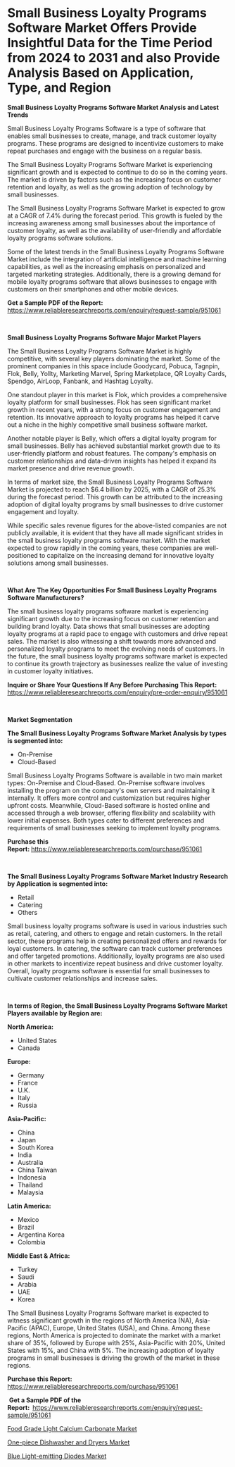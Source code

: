 <p><h1>Small Business Loyalty Programs Software Market Offers Provide Insightful Data for the Time Period from 2024 to 2031 and also Provide Analysis Based on Application, Type, and Region</h1></p><p><strong>Small Business Loyalty Programs Software Market Analysis and Latest Trends</strong></p>
<p><p>Small Business Loyalty Programs Software is a type of software that enables small businesses to create, manage, and track customer loyalty programs. These programs are designed to incentivize customers to make repeat purchases and engage with the business on a regular basis.</p><p>The Small Business Loyalty Programs Software Market is experiencing significant growth and is expected to continue to do so in the coming years. The market is driven by factors such as the increasing focus on customer retention and loyalty, as well as the growing adoption of technology by small businesses.</p><p>The Small Business Loyalty Programs Software Market is expected to grow at a CAGR of 7.4% during the forecast period. This growth is fueled by the increasing awareness among small businesses about the importance of customer loyalty, as well as the availability of user-friendly and affordable loyalty programs software solutions.</p><p>Some of the latest trends in the Small Business Loyalty Programs Software Market include the integration of artificial intelligence and machine learning capabilities, as well as the increasing emphasis on personalized and targeted marketing strategies. Additionally, there is a growing demand for mobile loyalty programs software that allows businesses to engage with customers on their smartphones and other mobile devices.</p></p>
<p><strong>Get a Sample PDF of the Report:&nbsp;</strong> <a href="https://www.reliableresearchreports.com/enquiry/request-sample/951061">https://www.reliableresearchreports.com/enquiry/request-sample/951061</a></p>
<p>&nbsp;</p>
<p><strong>Small Business Loyalty Programs Software Major Market Players</strong></p>
<p><p>The Small Business Loyalty Programs Software Market is highly competitive, with several key players dominating the market. Some of the prominent companies in this space include Goodycard, Pobuca, Tagnpin, Flok, Belly, Yollty, Marketing Marvel, Spring Marketplace, QR Loyalty Cards, Spendgo, AirLoop, Fanbank, and Hashtag Loyalty.</p><p>One standout player in this market is Flok, which provides a comprehensive loyalty platform for small businesses. Flok has seen significant market growth in recent years, with a strong focus on customer engagement and retention. Its innovative approach to loyalty programs has helped it carve out a niche in the highly competitive small business software market.</p><p>Another notable player is Belly, which offers a digital loyalty program for small businesses. Belly has achieved substantial market growth due to its user-friendly platform and robust features. The company's emphasis on customer relationships and data-driven insights has helped it expand its market presence and drive revenue growth.</p><p>In terms of market size, the Small Business Loyalty Programs Software Market is projected to reach $6.4 billion by 2025, with a CAGR of 25.3% during the forecast period. This growth can be attributed to the increasing adoption of digital loyalty programs by small businesses to drive customer engagement and loyalty.</p><p>While specific sales revenue figures for the above-listed companies are not publicly available, it is evident that they have all made significant strides in the small business loyalty programs software market. With the market expected to grow rapidly in the coming years, these companies are well-positioned to capitalize on the increasing demand for innovative loyalty solutions among small businesses.</p></p>
<p>&nbsp;</p>
<p><strong>What Are The Key Opportunities For Small Business Loyalty Programs Software Manufacturers?</strong></p>
<p><p>The small business loyalty programs software market is experiencing significant growth due to the increasing focus on customer retention and building brand loyalty. Data shows that small businesses are adopting loyalty programs at a rapid pace to engage with customers and drive repeat sales. The market is also witnessing a shift towards more advanced and personalized loyalty programs to meet the evolving needs of customers. In the future, the small business loyalty programs software market is expected to continue its growth trajectory as businesses realize the value of investing in customer loyalty initiatives.</p></p>
<p><strong>Inquire or Share Your Questions If Any Before Purchasing This Report:</strong> <a href="https://www.reliableresearchreports.com/enquiry/pre-order-enquiry/951061">https://www.reliableresearchreports.com/enquiry/pre-order-enquiry/951061</a></p>
<p>&nbsp;</p>
<p><strong>Market Segmentation</strong></p>
<p><strong>The Small Business Loyalty Programs Software Market Analysis by types is segmented into:</strong></p>
<p><ul><li>On-Premise</li><li>Cloud-Based</li></ul></p>
<p><p>Small Business Loyalty Programs Software is available in two main market types: On-Premise and Cloud-Based. On-Premise software involves installing the program on the company's own servers and maintaining it internally. It offers more control and customization but requires higher upfront costs. Meanwhile, Cloud-Based software is hosted online and accessed through a web browser, offering flexibility and scalability with lower initial expenses. Both types cater to different preferences and requirements of small businesses seeking to implement loyalty programs.</p></p>
<p><strong>Purchase this Report:&nbsp;</strong><a href="https://www.reliableresearchreports.com/purchase/951061">https://www.reliableresearchreports.com/purchase/951061</a></p>
<p>&nbsp;</p>
<p><strong>The Small Business Loyalty Programs Software Market Industry Research by Application is segmented into:</strong></p>
<p><ul><li>Retail</li><li>Catering</li><li>Others</li></ul></p>
<p><p>Small business loyalty programs software is used in various industries such as retail, catering, and others to engage and retain customers. In the retail sector, these programs help in creating personalized offers and rewards for loyal customers. In catering, the software can track customer preferences and offer targeted promotions. Additionally, loyalty programs are also used in other markets to incentivize repeat business and drive customer loyalty. Overall, loyalty programs software is essential for small businesses to cultivate customer relationships and increase sales.</p></p>
<p>&nbsp;</p>
<p><strong>In terms of Region, the Small Business Loyalty Programs Software Market Players available by Region are:</strong></p>
<p>
    <p> <strong> North America: </strong>
        <ul>
            <li>United States</li>
            <li>Canada</li>
        </ul>
        </p> 
    <p> <strong> Europe: </strong>
        <ul>
            <li>Germany</li>
            <li>France</li>
            <li>U.K.</li>
            <li>Italy</li>
            <li>Russia</li>
        </ul>
        </p> 
    <p> <strong> Asia-Pacific: </strong>
        <ul>
            <li>China</li>
            <li>Japan</li>
            <li>South Korea</li>
            <li>India</li>
            <li>Australia</li>
            <li>China Taiwan</li>
            <li>Indonesia</li>
            <li>Thailand</li>
            <li>Malaysia</li>
        </ul>
        </p> 
    <p> <strong> Latin America: </strong>
        <ul>
            <li>Mexico</li>
            <li>Brazil</li>
            <li>Argentina Korea</li>
            <li>Colombia</li>
        </ul>
        </p> 
    <p> <strong> Middle East & Africa: </strong>
        <ul>
            <li>Turkey</li>
            <li>Saudi</li>
            <li>Arabia</li>
            <li>UAE</li>
            <li>Korea</li>
        </ul>
    </p>
    </p>
<p><p>The Small Business Loyalty Programs Software market is expected to witness significant growth in the regions of North America (NA), Asia-Pacific (APAC), Europe, United States (USA), and China. Among these regions, North America is projected to dominate the market with a market share of 35%, followed by Europe with 25%, Asia-Pacific with 20%, United States with 15%, and China with 5%. The increasing adoption of loyalty programs in small businesses is driving the growth of the market in these regions.</p></p>
<p><strong>Purchase this Report: </strong><a href="https://www.reliableresearchreports.com/purchase/951061">https://www.reliableresearchreports.com/purchase/951061</a></p>
<p>&nbsp;<strong>Get a Sample PDF of the Report:&nbsp;&nbsp;</strong><a href="https://www.reliableresearchreports.com/enquiry/request-sample/951061">https://www.reliableresearchreports.com/enquiry/request-sample/951061</a></p>
<p><strong></strong></p>
<p><p><a href="https://view.publitas.com/reportprime-1/food-grade-light-calcium-carbonate-market-size-furnishes-valuable-information-encompassing-market-share-market-trends-and-projections-spanning-from-2024-to-2031/">Food Grade Light Calcium Carbonate Market</a></p><p><a href="https://view.publitas.com/reportprime-1/one-piece-dishwasher-and-dryers-market-research-report-provides-critical-insights-that-can-help-shape-business-development-and-investment-strategies/">One-piece Dishwasher and Dryers Market</a></p><p><a href="https://view.publitas.com/reportprime-1/decoding-the-blue-light-emitting-diodes-market-a-deep-dive-into-the-latest-market-trends-market-segmentation-and-competitive-analysis/">Blue Light-emitting Diodes Market</a></p></p>